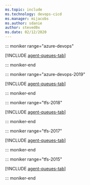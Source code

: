```yaml
---
ms.topic: include
ms.technology: devops-cicd
ms.manager: mijacobs
ms.author: sdanie
author: steved0x
ms.date: 02/12/2020
---
```


::: moniker range="azure-devops"

[!INCLUDE [agent-queues-tab](agent-queues-tab/agent-queues-tab.md)]

::: moniker-end

::: moniker range="azure-devops-2019"

[!INCLUDE [agent-queues-tab](agent-queues-tab/agent-queues-tab-server-2019.md)]

::: moniker-end

::: moniker range="tfs-2018"

[!INCLUDE [agent-queues-tab](agent-queues-tab/agent-queues-tab-tfs-2018.md)]

::: moniker-end

::: moniker range="tfs-2017"

[!INCLUDE [agent-queues-tab](agent-queues-tab/agent-queues-tab-tfs-2017.md)]

::: moniker-end

::: moniker range="tfs-2015"

[!INCLUDE [agent-queues-tab](agent-queues-tab/agent-queues-tab-tfs-2015.md)]

::: moniker-end
